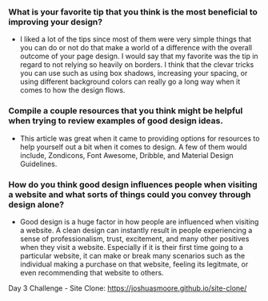 ### What is your favorite tip that you think is the most beneficial to improving your design?

* I liked a lot of the tips since most of them were very simple things that you can do or not do that make a world of a difference with the overall outcome of your page design. I would say that my favorite was the tip in regard to not relying so heavily on borders. I think that the clevar tricks you can use such as using box shadows, increasing your spacing, or using different background colors can really go a long way when it comes to how the design flows.

### Compile a couple resources that you think might be helpful when trying to review examples of good design ideas.

* This article was great when it came to providing options for resources to help yourself out a bit when it comes to design. A few of them would include, Zondicons, Font Awesome, Dribble, and Material Design Guidelines. 

### How do you think good design influences people when visiting a website and what sorts of things could you convey through design alone?

* Good design is a huge factor in how people are influenced when visiting a website. A clean design can instantly result in people experiencing a sense of professionalism, trust, excitement, and many other positives when they visit a website. Especially if it is their first time going to a particular website, it can make or break many scenarios such as the individual making a purchase on that website, feeling its legitmate, or even recommending that website to others. 


Day 3 Challenge - Site Clone: https://joshuasmoore.github.io/site-clone/